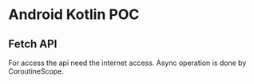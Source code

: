 # Android Kotlin POC

## Fetch API

For access the api need the internet access.
Async operation is done by CoroutineScope.
